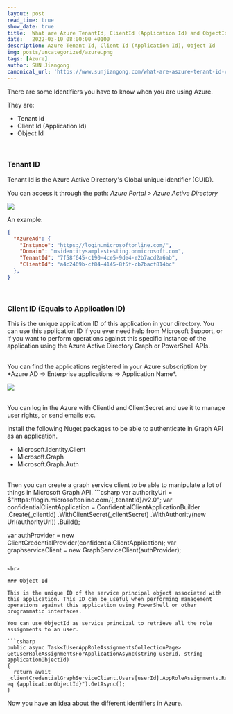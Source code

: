 ```yaml
---
layout: post
read_time: true
show_date: true
title:  What are Azure TenantId, ClientId (Application Id) and ObjectId?
date:   2022-03-10 08:00:00 +0100
description: Azure Tenant Id, Client Id (Application Id), Object Id
img: posts/uncategorized/azure.png
tags: [Azure]
author: SUN Jiangong
canonical_url: 'https://www.sunjiangong.com/what-are-aszure-tenant-id-client-id-object-id.html'
---
```


There are some Identifiers you have to know when you are using Azure.

They are: 
- Tenant Id
- Client Id (Application Id)
- Object Id

<br>

### Tenant ID 

Tenant Id is the Azure Active Directory's Global unique identifier (GUID).

You can access it through the path: *Azure Portal > Azure Active Directory*

![](./../../../assets/img/posts/2022-03-10-azure-tenantid-clientid/azure-tenantid.png)

An example:

```json
{
  "AzureAd": {
    "Instance": "https://login.microsoftonline.com/",
    "Domain": "msidentitysamplestesting.onmicrosoft.com",
    "TenantId": "7f58f645-c190-4ce5-9de4-e2b7acd2a6ab",
    "ClientId": "a4c2469b-cf84-4145-8f5f-cb7bacf814bc"
  },
}
```

<br>

### Client ID (Equals to Application ID)

This is the unique application ID of this application in your directory. You can use this application ID if you ever need help from Microsoft Support, or if you want to perform operations against this specific instance of the application using the Azure Active Directory Graph or PowerShell APIs.

<br>
You can find the applications registered in your Azure subscription by *Azure AD => Enterprise applications => Application Name*.

![](./../../../assets/img/posts/2022-03-10-azure-tenantid-clientid/azure-applicationId.png)

<br>
You can log in the Azure with ClientId and ClientSecret and use it to manage user rights, or send emails etc.

Install the following Nuget packages to be able to authenticate in Graph API as an application.
- Microsoft.Identity.Client
- Microsoft.Graph
- Microsoft.Graph.Auth

<br>
Then you can create a graph service client to be able to manipulate a lot of things in Microsoft Graph API.
```csharp
var authorityUri = $"https://login.microsoftonline.com/{_tenantId}/v2.0";
var confidentialClientApplication = ConfidentialClientApplicationBuilder
    .Create(_clientId)
    .WithClientSecret(_clientSecret)
    .WithAuthority(new Uri(authorityUri))
    .Build();

var authProvider = new ClientCredentialProvider(confidentialClientApplication);
var graphserviceClient = new GraphServiceClient(authProvider);
```                

<br>

### Object Id

This is the unique ID of the service principal object associated with this application. This ID can be useful when performing management operations against this application using PowerShell or other programmatic interfaces.

You can use ObjectId as service principal to retrieve all the role assignments to an user.

```csharp
public async Task<IUserAppRoleAssignmentsCollectionPage> GetUserRoleAssignmentsForApplicationAsync(string userId, string applicationObjectId)
{
  return await _clientCredentialGraphServiceClient.Users[userId].AppRoleAssignments.Request().Filter($"resourceId eq {applicationObjectId}").GetAsync();
}
```

Now you have an idea about the different identifiers in Azure. 
